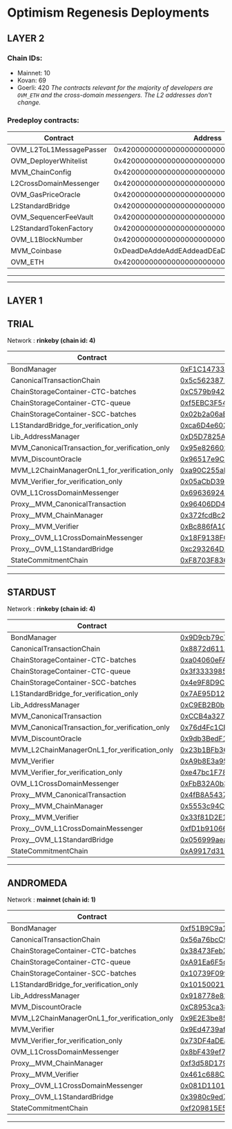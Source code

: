 # Optimism Regenesis Deployments
## LAYER 2

### Chain IDs:
- Mainnet: 10
- Kovan: 69
- Goerli: 420
*The contracts relevant for the majority of developers are `OVM_ETH` and the cross-domain messengers. The L2 addresses don't change.*

### Predeploy contracts:
|Contract|Address|
|--|--|
|OVM_L2ToL1MessagePasser|0x4200000000000000000000000000000000000000|
|OVM_DeployerWhitelist|0x4200000000000000000000000000000000000002|
|MVM_ChainConfig|0x4200000000000000000000000000000000000005|
|L2CrossDomainMessenger|0x4200000000000000000000000000000000000007|
|OVM_GasPriceOracle|0x420000000000000000000000000000000000000F|
|L2StandardBridge|0x4200000000000000000000000000000000000010|
|OVM_SequencerFeeVault|0x4200000000000000000000000000000000000011|
|L2StandardTokenFactory|0x4200000000000000000000000000000000000012|
|OVM_L1BlockNumber|0x4200000000000000000000000000000000000013|
|MVM_Coinbase|0xDeadDeAddeAddEAddeadDEaDDEAdDeaDDeAD0000|
|OVM_ETH|0x420000000000000000000000000000000000000A|

---
---

## LAYER 1

## TRIAL

Network : __rinkeby (chain id: 4)__

|Contract|Address|
|--|--|
|BondManager|[0xF1C14733B0D7F2B08d2FeC14F93DA99662DbD217](https://rinkeby.etherscan.io/address/0xF1C14733B0D7F2B08d2FeC14F93DA99662DbD217)|
|CanonicalTransactionChain|[0x5c562387117599241Da6761A3039a11AC192983c](https://rinkeby.etherscan.io/address/0x5c562387117599241Da6761A3039a11AC192983c)|
|ChainStorageContainer-CTC-batches|[0xC579b942D0B9d56cff8089f0AD7c10279C0C538c](https://rinkeby.etherscan.io/address/0xC579b942D0B9d56cff8089f0AD7c10279C0C538c)|
|ChainStorageContainer-CTC-queue|[0xf5EBC3F5465B155D8f25EdCF9BCfDB93a4Fab11c](https://rinkeby.etherscan.io/address/0xf5EBC3F5465B155D8f25EdCF9BCfDB93a4Fab11c)|
|ChainStorageContainer-SCC-batches|[0x02b2a06aBD053ecEAFFde1B8685537fa83dbc7AA](https://rinkeby.etherscan.io/address/0x02b2a06aBD053ecEAFFde1B8685537fa83dbc7AA)|
|L1StandardBridge_for_verification_only|[0xca6D4e6030ceCc3d600a3E9fe6CC1D8370864696](https://rinkeby.etherscan.io/address/0xca6D4e6030ceCc3d600a3E9fe6CC1D8370864696)|
|Lib_AddressManager|[0xD5D7825A091607CBD99531C409b16bE16aeFc7eA](https://rinkeby.etherscan.io/address/0xD5D7825A091607CBD99531C409b16bE16aeFc7eA)|
|MVM_CanonicalTransaction_for_verification_only|[0x95e8266026b1E21979a0F34192b8E709607450b6](https://rinkeby.etherscan.io/address/0x95e8266026b1E21979a0F34192b8E709607450b6)|
|MVM_DiscountOracle|[0x96517e9CEae97c0f264ed83f35D4166C7B66a0B5](https://rinkeby.etherscan.io/address/0x96517e9CEae97c0f264ed83f35D4166C7B66a0B5)|
|MVM_L2ChainManagerOnL1_for_verification_only|[0xa90C255aFAd5dF326Ac59130A6A729048C025B5D](https://rinkeby.etherscan.io/address/0xa90C255aFAd5dF326Ac59130A6A729048C025B5D)|
|MVM_Verifier_for_verification_only|[0x05aCbD3909c39E0d97441defF93Ac40A1E222796](https://rinkeby.etherscan.io/address/0x05aCbD3909c39E0d97441defF93Ac40A1E222796)|
|OVM_L1CrossDomainMessenger|[0x69636924A27AF5A15ca6b10fBae5962e4958b9BF](https://rinkeby.etherscan.io/address/0x69636924A27AF5A15ca6b10fBae5962e4958b9BF)|
|Proxy__MVM_CanonicalTransaction|[0x96406DD47E79F65570A2E7FA23b5ae5CCE8b1DeA](https://rinkeby.etherscan.io/address/0x96406DD47E79F65570A2E7FA23b5ae5CCE8b1DeA)|
|Proxy__MVM_ChainManager|[0x372fcdBc28e6AFa27018Cda8eA698Ed83354EC5A](https://rinkeby.etherscan.io/address/0x372fcdBc28e6AFa27018Cda8eA698Ed83354EC5A)|
|Proxy__MVM_Verifier|[0xBc886fA106EE2A89734ff009A2A359cd43FBD40A](https://rinkeby.etherscan.io/address/0xBc886fA106EE2A89734ff009A2A359cd43FBD40A)|
|Proxy__OVM_L1CrossDomainMessenger|[0x18F9138FCed74163A9007c357EA91Df140071a36](https://rinkeby.etherscan.io/address/0x18F9138FCed74163A9007c357EA91Df140071a36)|
|Proxy__OVM_L1StandardBridge|[0xc293264DED30f60068eE394A74Ed3c038F650697](https://rinkeby.etherscan.io/address/0xc293264DED30f60068eE394A74Ed3c038F650697)|
|StateCommitmentChain|[0xF8703F8369E41a6734b28ED6Ed7608343176E0b6](https://rinkeby.etherscan.io/address/0xF8703F8369E41a6734b28ED6Ed7608343176E0b6)|
<!--
Implementation addresses. DO NOT use these addresses directly.
Use their proxied counterparts seen above.

-->
---
## STARDUST

Network : __rinkeby (chain id: 4)__

|Contract|Address|
|--|--|
|BondManager|[0x9D9cb79c7741adD5A468FEaA7d8c9F21A9D16873](https://rinkeby.etherscan.io/address/0x9D9cb79c7741adD5A468FEaA7d8c9F21A9D16873)|
|CanonicalTransactionChain|[0x8872d61135E71745Da6Ddda1F98d4b79E599E889](https://rinkeby.etherscan.io/address/0x8872d61135E71745Da6Ddda1F98d4b79E599E889)|
|ChainStorageContainer-CTC-batches|[0xa04060eFAFE3c63De460E53151c0206A886576a0](https://rinkeby.etherscan.io/address/0xa04060eFAFE3c63De460E53151c0206A886576a0)|
|ChainStorageContainer-CTC-queue|[0x3f33339857C795a50E7F741C3df4C2abb9d97383](https://rinkeby.etherscan.io/address/0x3f33339857C795a50E7F741C3df4C2abb9d97383)|
|ChainStorageContainer-SCC-batches|[0x4e9F8D9CDE0f19490b7e6Cc04CE20F9612262C72](https://rinkeby.etherscan.io/address/0x4e9F8D9CDE0f19490b7e6Cc04CE20F9612262C72)|
|L1StandardBridge_for_verification_only|[0x7AE95D1241d7B27312baA8245dfAC80B08E2e68a](https://rinkeby.etherscan.io/address/0x7AE95D1241d7B27312baA8245dfAC80B08E2e68a)|
|Lib_AddressManager|[0xC9EB2B0bD7dbA69bb72886E9cF5da34d1Ca88C38](https://rinkeby.etherscan.io/address/0xC9EB2B0bD7dbA69bb72886E9cF5da34d1Ca88C38)|
|MVM_CanonicalTransaction|[0xCCB4a3279310Ed85A3ff1Ef84DE1a9d91fAF56e0](https://rinkeby.etherscan.io/address/0xCCB4a3279310Ed85A3ff1Ef84DE1a9d91fAF56e0)|
|MVM_CanonicalTransaction_for_verification_only|[0x76d4Fc1CB6D554ff9A065914A22C46df0ffB8A6D](https://rinkeby.etherscan.io/address/0x76d4Fc1CB6D554ff9A065914A22C46df0ffB8A6D)|
|MVM_DiscountOracle|[0x9db3BedF13fa81a887DA2010470E4A5E49523239](https://rinkeby.etherscan.io/address/0x9db3BedF13fa81a887DA2010470E4A5E49523239)|
|MVM_L2ChainManagerOnL1_for_verification_only|[0x23b1BFb369667cc0bDa7B1da628268d3531d1D38](https://rinkeby.etherscan.io/address/0x23b1BFb369667cc0bDa7B1da628268d3531d1D38)|
|MVM_Verifier|[0xA9b8E3a95e0E22352747Ab5395Ec535Cd113016a](https://rinkeby.etherscan.io/address/0xA9b8E3a95e0E22352747Ab5395Ec535Cd113016a)|
|MVM_Verifier_for_verification_only|[0xe47bc1F78BFF44b144b4830f0651908012d1E99d](https://rinkeby.etherscan.io/address/0xe47bc1F78BFF44b144b4830f0651908012d1E99d)|
|OVM_L1CrossDomainMessenger|[0xFbB32A0b32FE568B5e11829C83c4f20397c6f740](https://rinkeby.etherscan.io/address/0xFbB32A0b32FE568B5e11829C83c4f20397c6f740)|
|Proxy__MVM_CanonicalTransaction|[0x4fB8A54377d5c2D24a61Fb51D78cceC0B3221412](https://rinkeby.etherscan.io/address/0x4fB8A54377d5c2D24a61Fb51D78cceC0B3221412)|
|Proxy__MVM_ChainManager|[0x5553c94Cf01e1e631F9F92F26Afb1383F17a8D30](https://rinkeby.etherscan.io/address/0x5553c94Cf01e1e631F9F92F26Afb1383F17a8D30)|
|Proxy__MVM_Verifier|[0x33f81D2E1E1203A3186BE79022CC36C5b929E9f9](https://rinkeby.etherscan.io/address/0x33f81D2E1E1203A3186BE79022CC36C5b929E9f9)|
|Proxy__OVM_L1CrossDomainMessenger|[0xfD1b91066D27345023eBE2FE0D4C59d78c46129f](https://rinkeby.etherscan.io/address/0xfD1b91066D27345023eBE2FE0D4C59d78c46129f)|
|Proxy__OVM_L1StandardBridge|[0x056999aea33e5A6e51b5cF24a0684d565dF741EF](https://rinkeby.etherscan.io/address/0x056999aea33e5A6e51b5cF24a0684d565dF741EF)|
|StateCommitmentChain|[0xA9917d31D30048Dcf257639FE777F6606A100F89](https://rinkeby.etherscan.io/address/0xA9917d31D30048Dcf257639FE777F6606A100F89)|
<!--
Implementation addresses. DO NOT use these addresses directly.
Use their proxied counterparts seen above.

-->
---
## ANDROMEDA

Network : __mainnet (chain id: 1)__

|Contract|Address|
|--|--|
|BondManager|[0xf51B9C9a1c12e7E48BEC15DC358D0C1f0d7Eb3be](https://etherscan.io/address/0xf51B9C9a1c12e7E48BEC15DC358D0C1f0d7Eb3be)|
|CanonicalTransactionChain|[0x56a76bcC92361f6DF8D75476feD8843EdC70e1C9](https://etherscan.io/address/0x56a76bcC92361f6DF8D75476feD8843EdC70e1C9)|
|ChainStorageContainer-CTC-batches|[0x38473Feb3A6366757A249dB2cA4fBB2C663416B7](https://etherscan.io/address/0x38473Feb3A6366757A249dB2cA4fBB2C663416B7)|
|ChainStorageContainer-CTC-queue|[0xA91Ea6F5d1EDA8e6686639d6C88b309cF35D2E57](https://etherscan.io/address/0xA91Ea6F5d1EDA8e6686639d6C88b309cF35D2E57)|
|ChainStorageContainer-SCC-batches|[0x10739F09f6e62689c0aA8A1878816de9e166d6f9](https://etherscan.io/address/0x10739F09f6e62689c0aA8A1878816de9e166d6f9)|
|L1StandardBridge_for_verification_only|[0x101500214981e7A5Ad2334D8404eaF365C2c3113](https://etherscan.io/address/0x101500214981e7A5Ad2334D8404eaF365C2c3113)|
|Lib_AddressManager|[0x918778e825747a892b17C66fe7D24C618262867d](https://etherscan.io/address/0x918778e825747a892b17C66fe7D24C618262867d)|
|MVM_DiscountOracle|[0xC8953ca384b4AdC8B1b11B030Afe2F05471664b0](https://etherscan.io/address/0xC8953ca384b4AdC8B1b11B030Afe2F05471664b0)|
|MVM_L2ChainManagerOnL1_for_verification_only|[0x9E2E3be85df5Ca63DE7674BA64ffD564075f3B48](https://etherscan.io/address/0x9E2E3be85df5Ca63DE7674BA64ffD564075f3B48)|
|MVM_Verifier|[0x9Ed4739afd706122591E75F215208ecF522C0Fd3](https://etherscan.io/address/0x9Ed4739afd706122591E75F215208ecF522C0Fd3)|
|MVM_Verifier_for_verification_only|[0x73DF4aDEa53baa753e82bc998Cd70bCD3A9aa6bC](https://etherscan.io/address/0x73DF4aDEa53baa753e82bc998Cd70bCD3A9aa6bC)|
|OVM_L1CrossDomainMessenger|[0x8bF439ef7167023F009E24b21719Ca5f768Ecb36](https://etherscan.io/address/0x8bF439ef7167023F009E24b21719Ca5f768Ecb36)|
|Proxy__MVM_ChainManager|[0xf3d58D1794f2634d6649a978f2dc093898FEEBc0](https://etherscan.io/address/0xf3d58D1794f2634d6649a978f2dc093898FEEBc0)|
|Proxy__MVM_Verifier|[0x461c688CA13E30FE5EF9FF30dC82A906Da87CBd6](https://etherscan.io/address/0x461c688CA13E30FE5EF9FF30dC82A906Da87CBd6)|
|Proxy__OVM_L1CrossDomainMessenger|[0x081D1101855bD523bA69A9794e0217F0DB6323ff](https://etherscan.io/address/0x081D1101855bD523bA69A9794e0217F0DB6323ff)|
|Proxy__OVM_L1StandardBridge|[0x3980c9ed79d2c191A89E02Fa3529C60eD6e9c04b](https://etherscan.io/address/0x3980c9ed79d2c191A89E02Fa3529C60eD6e9c04b)|
|StateCommitmentChain|[0xf209815E595Cdf3ed0aAF9665b1772e608AB9380](https://etherscan.io/address/0xf209815E595Cdf3ed0aAF9665b1772e608AB9380)|
<!--
Implementation addresses. DO NOT use these addresses directly.
Use their proxied counterparts seen above.

-->
---
